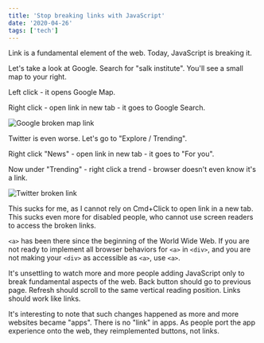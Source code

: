 ```yaml
---
title: 'Stop breaking links with JavaScript'
date: '2020-04-26'
tags: ['tech']
---
```


Link is a fundamental element of the web. Today, JavaScript is breaking it.

Let's take a look at Google. Search for "salk institute". You'll see a small map to your right.

Left click - it opens Google Map.

Right click - open link in new tab - it goes to Google Search.

![Google broken map link](google-broken-map-link.gif)

Twitter is even worse. Let's go to "Explore / Trending".

Right click "News" - open link in new tab - it goes to "For you".

Now under "Trending" - right click a trend - browser doesn't even know it's a link.

![Twitter broken link](twitter-broken-link.gif)

This sucks for me, as I cannot rely on Cmd+Click to open link in a new tab. This sucks even more for disabled people, who cannot use screen readers to access the broken links.

`<a>` has been there since the beginning of the World Wide Web. If you are not ready to
implement all browser behaviors for `<a>` in `<div>`, and you are not making your `<div>` as accessible as `<a>`, use `<a>`.

It's unsettling to watch more and more people adding JavaScript only to break fundamental aspects of the web. Back button should go to previous page. Refresh should scroll to the same vertical reading position. Links should work like links.

It's interesting to note that such changes happened as more and more websites became "apps". There is no "link" in apps. As people port the app experience onto the web, they reimplemented buttons, not links.
